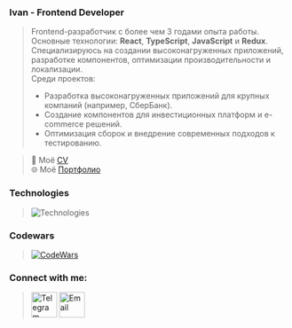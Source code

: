 ### Ivan - Frontend Developer
> Frontend-разработчик с более чем 3 годами опыта работы. Основные технологии: **React**, **TypeScript**, **JavaScript** и **Redux**. Специализируюсь на создании высоконагруженных приложений, разработке компонентов, оптимизации производительности и локализации.  
> Среди проектов:  
> - Разработка высоконагруженных приложений для крупных компаний (например, СберБанк).  
> - Создание компонентов для инвестиционных платформ и e-commerce решений.  
> - Оптимизация сборок и внедрение современных подходов к тестированию.

> 📄 Моё [CV](https://alyakin.art/CV.pdf "CV.pdf")  
> 🌐 Моё [Портфолио](https://alyakin.art "alyakin.art")  

### Technologies
> ![Technologies](https://skillicons.dev/icons?i=html,css,js,ts,react,redux,nextjs,nodejs,tailwind,git,deno,jest&perline=6)  

### Codewars 
> [<img alt="CodeWars" src="https://www.codewars.com/users/JosefK/badges/large"/>](https://www.codewars.com/users/JosefK)  

### Connect with me:
> [<img alt="Telegram" width="46px" src="https://cdn-icons-png.flaticon.com/512/2504/2504941.png"/>](https://t.me/josefk_ru) [<img alt="Email" width="46px" src="https://cdn.icon-icons.com/icons2/112/PNG/512/email_18961.png"/>](mailto:josefkaru@gmail.com)




